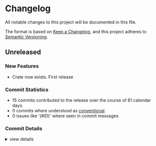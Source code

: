# Changelog

All notable changes to this project will be documented in this file.

The format is based on [Keep a Changelog](https://keepachangelog.com/en/1.0.0/),
and this project adheres to [Semantic Versioning](https://semver.org/spec/v2.0.0.html).

## Unreleased

### New Features

 - Crate now exists. First release

### Commit Statistics

<csr-read-only-do-not-edit/>

 - 15 commits contributed to the release over the course of 81 calendar days.
 - 0 commits where understood as [conventional](https://www.conventionalcommits.org).
 - 0 issues like '(#ID)' where seen in commit messages

### Commit Details

<csr-read-only-do-not-edit/>

<details><summary>view details</summary>

 * **Uncategorized**
    - readme ([`ab0156b`](https://github.com/jmesmon/buildid/commit/ab0156bc6562b3e58b04df974414fa2515ea9357))
    - add buildid-linker-symbols helper dep ([`5e6e892`](https://github.com/jmesmon/buildid/commit/5e6e8928e66950fdfff87d93fa811573a4c13282))
    - test specifics ([`e2ee35c`](https://github.com/jmesmon/buildid/commit/e2ee35cecce04bd6a522d0245ff30a33e23cd8ed))
    - clippy ([`456782a`](https://github.com/jmesmon/buildid/commit/456782a8654bd93c3ba3121577d0b415a42f8edb))
    - well, it builds for all features. need to test things though ([`976c7ac`](https://github.com/jmesmon/buildid/commit/976c7ac97508a1c061ce0b33b16c09b82208951b))
    - no_std and start adding lookup override features ([`b655ec6`](https://github.com/jmesmon/buildid/commit/b655ec62ab1ded0f264abf3076b5593caeb84ae1))
    - more clippy ([`874044c`](https://github.com/jmesmon/buildid/commit/874044cc7f9f0f6fa03a26edc4aa0cdabd6b87b7))
    - clippy ([`78e9e7b`](https://github.com/jmesmon/buildid/commit/78e9e7bb774a99604927f47cb1a60c0c53df5097))
    - delete commented block ([`f0c05d4`](https://github.com/jmesmon/buildid/commit/f0c05d4c04495cf64e5f34be232039d361f80821))
    - docs ([`413ccaf`](https://github.com/jmesmon/buildid/commit/413ccaf436327b1d67ef33a7252759892eae60c2))
    - windows works ([`af3d1d3`](https://github.com/jmesmon/buildid/commit/af3d1d37092a796d31193200be4cde8792661e6e))
    - windows is almost but not quite working ([`c6e8ea1`](https://github.com/jmesmon/buildid/commit/c6e8ea153695cc36a95cd617da52656c90e4aae3))
    - GNU_BUILD_ID elf platforms work! ([`5d648d0`](https://github.com/jmesmon/buildid/commit/5d648d096249cbe1ef0cbcb93841a2ea55c6a124))
    - fix linux ([`8fdf703`](https://github.com/jmesmon/buildid/commit/8fdf703816e12c15f743789f0fbdc69b10750352))
    - initial, only tested on macos ([`c35aee1`](https://github.com/jmesmon/buildid/commit/c35aee17c6732e339cf2b235d9a01ab14bae2405))
</details>

